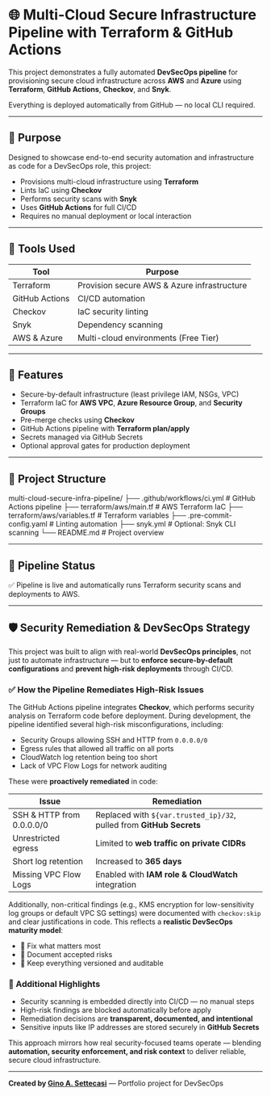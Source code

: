 # 🌐 Multi-Cloud Secure Infrastructure Pipeline with Terraform & GitHub Actions

This project demonstrates a fully automated **DevSecOps pipeline** for provisioning secure cloud infrastructure across **AWS** and **Azure** using **Terraform**, **GitHub Actions**, **Checkov**, and **Snyk**.

Everything is deployed automatically from GitHub — no local CLI required.

---

## 🧠 Purpose

Designed to showcase end-to-end security automation and infrastructure as code for a DevSecOps role, this project:

- Provisions multi-cloud infrastructure using **Terraform**
- Lints IaC using **Checkov**
- Performs security scans with **Snyk**
- Uses **GitHub Actions** for full CI/CD
- Requires no manual deployment or local interaction

---

## 🔐 Tools Used

| Tool           | Purpose                                       |
|----------------|-----------------------------------------------|
| Terraform      | Provision secure AWS & Azure infrastructure   |
| GitHub Actions | CI/CD automation                              |
| Checkov        | IaC security linting                          |
| Snyk           | Dependency scanning                           |
| AWS & Azure    | Multi-cloud environments (Free Tier)          |

---

## 🚀 Features

- Secure-by-default infrastructure (least privilege IAM, NSGs, VPC)
- Terraform IaC for **AWS VPC**, **Azure Resource Group**, and **Security Groups**
- Pre-merge checks using **Checkov**
- GitHub Actions pipeline with **Terraform plan/apply**
- Secrets managed via GitHub Secrets
- Optional approval gates for production deployment

---

## 📁 Project Structure

multi-cloud-secure-infra-pipeline/ ├── .github/workflows/ci.yml # GitHub Actions pipeline ├── terraform/aws/main.tf # AWS Terraform IaC ├── terraform/aws/variables.tf # Terraform variables ├── .pre-commit-config.yaml # Linting automation ├── snyk.yml # Optional: Snyk CLI scanning └── README.md # Project overview


---

## 📡 Pipeline Status

✅ Pipeline is live and automatically runs Terraform security scans and deployments to AWS.

---

## 🛡️ Security Remediation & DevSecOps Strategy

This project was built to align with real-world **DevSecOps principles**, not just to automate infrastructure — but to **enforce secure-by-default configurations** and **prevent high-risk deployments** through CI/CD.

### ✅ How the Pipeline Remediates High-Risk Issues

The GitHub Actions pipeline integrates **Checkov**, which performs security analysis on Terraform code before deployment. During development, the pipeline identified several high-risk misconfigurations, including:

- Security Groups allowing SSH and HTTP from `0.0.0.0/0`
- Egress rules that allowed all traffic on all ports
- CloudWatch log retention being too short
- Lack of VPC Flow Logs for network auditing

These were **proactively remediated** in code:

| Issue | Remediation |
|-------|-------------|
| SSH & HTTP from 0.0.0.0/0 | Replaced with `${var.trusted_ip}/32`, pulled from **GitHub Secrets** |
| Unrestricted egress | Limited to **web traffic on private CIDRs** |
| Short log retention | Increased to **365 days** |
| Missing VPC Flow Logs | Enabled with **IAM role & CloudWatch** integration |

Additionally, non-critical findings (e.g., KMS encryption for low-sensitivity log groups or default VPC SG settings) were documented with `checkov:skip` and clear justifications in code. This reflects a **realistic DevSecOps maturity model**:

- 📌 Fix what matters most  
- 📝 Document accepted risks  
- 🔐 Keep everything versioned and auditable

### 🧠 Additional Highlights

- Security scanning is embedded directly into CI/CD — no manual steps
- High-risk findings are blocked automatically before apply
- Remediation decisions are **transparent, documented, and intentional**
- Sensitive inputs like IP addresses are stored securely in **GitHub Secrets**

This approach mirrors how real security-focused teams operate — blending **automation, security enforcement, and risk context** to deliver reliable, secure cloud infrastructure.

---

**Created by [Gino A. Settecasi](https://ginosettecasi.github.io)** — Portfolio project for DevSecOps
